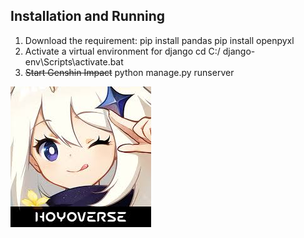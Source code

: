 ## Installation and Running
1. Download the requirement:
   pip install pandas
   pip install openpyxl
2. Activate a virtual environment for django
   cd C:/
   django-env\Scripts\activate.bat
3. ~~Start Genshin Impact~~
   python manage.py runserver

![Image text](https://github.com/OctSakura/TM1118/blob/main/%E5%8E%9F%E7%A5%9E.jpeg)
